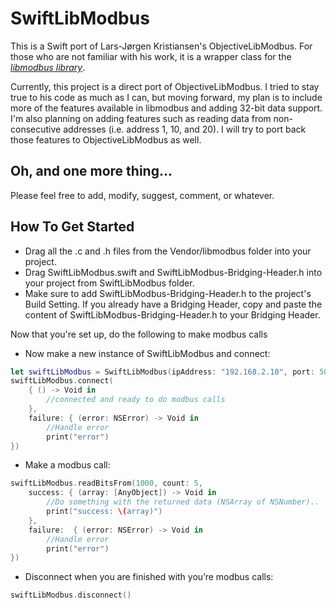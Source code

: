 # SwiftLibModbus

This is a Swift port of Lars-Jørgen Kristiansen's ObjectiveLibModbus. For those who are not familiar with his work, it is a wrapper class for the [*libmodbus library*](http://libmodbus.org).

Currently, this project is a direct port of ObjectiveLibModbus. I tried to stay true to his code as much as I can, but moving forward, my plan is to include more of the features available in libmodbus and adding 32-bit data support. I'm also planning on adding features such as reading data from non-consecutive addresses (i.e. address 1, 10, and 20). I will try to port back those features to ObjectiveLibModbus as well.

## Oh, and one more thing...

Please feel free to add, modify, suggest, comment, or whatever.

## How To Get Started

- Drag all the .c and .h files from the Vendor/libmodbus folder into your project.
- Drag SwiftLibModbus.swift and SwiftLibModbus-Bridging-Header.h into your project from SwiftLibModbus folder.
- Make sure to add SwiftLibModbus-Bridging-Header.h to the project's Build Setting. If you already have a Bridging Header, copy and paste the content of SwiftLibModbus-Bridging-Header.h to your Bridging Header.

Now that you're set up, do the following to make modbus calls

- Now make a new instance of SwiftLibModbus and connect:
``` swift
let swiftLibModbus = SwiftLibModbus(ipAddress: "192.168.2.10", port: 502, device: 1)
swiftLibModbus.connect(
    { () -> Void in
        //connected and ready to do modbus calls
    },
    failure: { (error: NSError) -> Void in
        //Handle error
        print("error")
})
```

- Make a modbus call:
``` swift
swiftLibModbus.readBitsFrom(1000, count: 5,
    success: { (array: [AnyObject]) -> Void in
        //Do something with the returned data (NSArray of NSNumber)..
        print("success: \(array)")
    },
    failure:  { (error: NSError) -> Void in
        //Handle error
        print("error")
})
```

- Disconnect when you are finished with you’re modbus calls:
``` swift
swiftLibModbus.disconnect()
```
